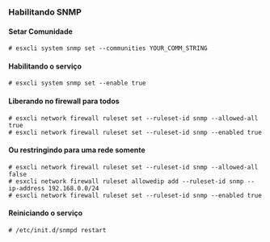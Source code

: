 ### Habilitando SNMP

#### Setar Comunidade

```# esxcli system snmp set --communities YOUR_COMM_STRING```

#### Habilitando o serviço

```# esxcli system snmp set --enable true```

#### Liberando no firewall para todos
```
# esxcli network firewall ruleset set --ruleset-id snmp --allowed-all true
# esxcli network firewall ruleset set --ruleset-id snmp --enabled true
```

#### Ou restringindo para uma rede somente
```
# esxcli network firewall ruleset set --ruleset-id snmp --allowed-all false
# esxcli network firewall ruleset allowedip add --ruleset-id snmp --ip-address 192.168.0.0/24
# esxcli network firewall ruleset set --ruleset-id snmp --enabled true
```

#### Reiniciando o serviço

```# /etc/init.d/snmpd restart```